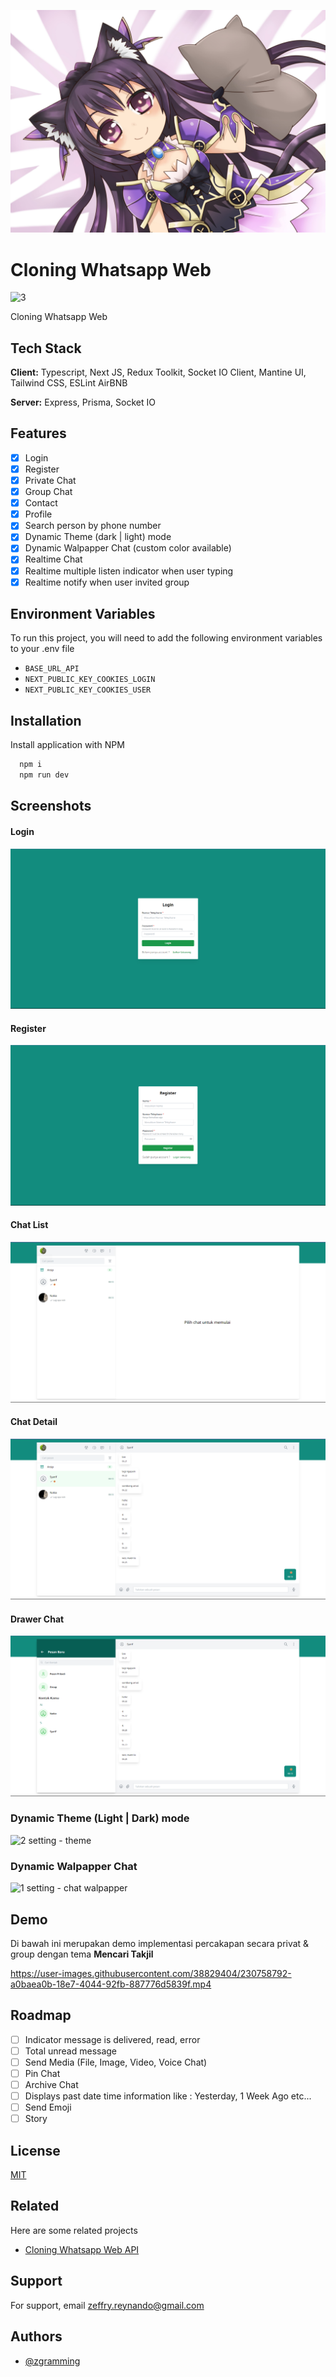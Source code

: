![Logo](github/background.jpg)

# Cloning Whatsapp Web

![3](https://user-images.githubusercontent.com/38829404/231115894-c27b05ce-7efe-43b0-af5a-e00c5a1fdda8.png)

Cloning Whatsapp Web

## Tech Stack

**Client:** Typescript, Next JS, Redux Toolkit, Socket IO Client, Mantine UI, Tailwind CSS, ESLint AirBNB

**Server:** Express, Prisma, Socket IO

## Features

- [x] Login
- [x] Register
- [x] Private Chat
- [x] Group Chat
- [x] Contact
- [x] Profile
- [x] Search person by phone number
- [x] Dynamic Theme (dark | light) mode
- [x] Dynamic Walpapper Chat (custom color available)
- [x] Realtime Chat
- [x] Realtime multiple listen indicator when user typing
- [x] Realtime notify when user invited group

## Environment Variables

To run this project, you will need to add the following environment variables to your .env file

- `BASE_URL_API`
- `NEXT_PUBLIC_KEY_COOKIES_LOGIN`
- `NEXT_PUBLIC_KEY_COOKIES_USER`

## Installation

Install application with NPM

```bash
  npm i
  npm run dev
```

## Screenshots

#### Login

![Login](github/screenshots/1.%20login.png)

#### Register

![Login](github/screenshots/2.%20register.png)

#### Chat List

![Login](github/screenshots/3.chat%20list.png)

#### Chat Detail

![Login](github/screenshots/4.%20chat%20detail.png)

#### Drawer Chat

![Login](github/screenshots/5.%20Drawer%20Chat.png)

### Dynamic Theme (Light | Dark) mode

![2  setting - theme](https://user-images.githubusercontent.com/38829404/231118752-83e3b01f-6b6d-4032-a9f4-1458b842913e.gif)

### Dynamic Walpapper Chat

![1  setting - chat walpapper](https://user-images.githubusercontent.com/38829404/231118814-9e9d065a-dacb-4cf9-b60d-7212a65e8fd8.gif)


## Demo

Di bawah ini merupakan demo implementasi percakapan secara privat & group dengan tema **Mencari Takjil**


https://user-images.githubusercontent.com/38829404/230758792-a0baea0b-18e7-4044-92fb-887776d5839f.mp4


## Roadmap

- [ ] Indicator message is delivered, read, error
- [ ] Total unread message
- [ ] Send Media (File, Image, Video, Voice Chat)
- [ ] Pin Chat
- [ ] Archive Chat
- [ ] Displays past date time information like : Yesterday, 1 Week Ago etc...
- [ ] Send Emoji
- [ ] Story

## License

[MIT](https://choosealicense.com/licenses/mit/)

## Related

Here are some related projects

- [Cloning Whatsapp Web API](https://github.com/zgramming/Cloning-Whatsapp-Web-API)

## Support

For support, email zeffry.reynando@gmail.com

## Authors

- [@zgramming](https://github.com/zgramming)
